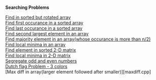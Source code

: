 **Searching Problems**

[Find in sorted but rotated array](findInSortedRotated.cpp)  
[Find first occurance in a sorted array](findOccurance.cpp)  
[Find last occurance in a sorted array](lastOccurance.cpp)  
[Find second largest element in an array](secondLargest.cpp)  
[Find majority element in an array(whose occurance is more than n/2)](majority.cpp)  
[Find local minima in an array](localMinima.cpp)  
[Find element in sorted 2-D matrix](searchInSortedMatrix.cpp)  
[Find local minima in 2-D matrix](localMinima2D.cpp)  
[Segregate odd and even numbers](separateOddEven.cpp)  
[Dutch flag Problem - 3 colors](dutchFlag3Colors.cpp)  
[Max diff in array(larger element followed after smaller)][maxdiff.cpp]  